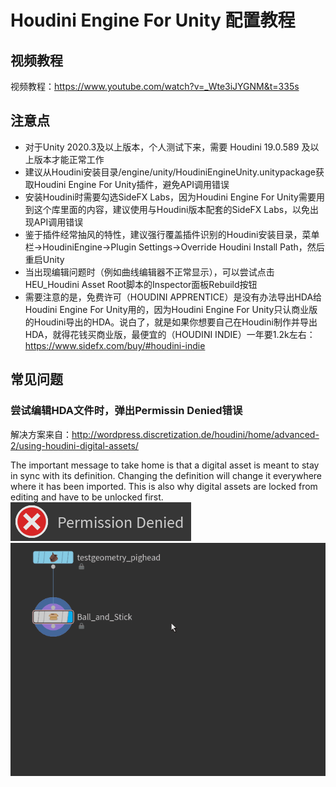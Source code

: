 # Houdini Engine For Unity 配置教程

## 视频教程

视频教程：https://www.youtube.com/watch?v=_Wte3iJYGNM&t=335s

## 注意点

 - 对于Unity 2020.3及以上版本，个人测试下来，需要 Houdini 19.0.589 及以上版本才能正常工作
 - 建议从Houdini安装目录/engine/unity/HoudiniEngineUnity.unitypackage获取Houdini Engine For Unity插件，避免API调用错误
 - 安装Houdini时需要勾选SideFX Labs，因为Houdini Engine For Unity需要用到这个库里面的内容，建议使用与Houdini版本配套的SideFX Labs，以免出现API调用错误
 - 鉴于插件经常抽风的特性，建议强行覆盖插件识别的Houdini安装目录，菜单栏->HoudiniEngine->Plugin Settings->Override Houdini Install Path，然后重启Unity
 - 当出现编辑问题时（例如曲线编辑器不正常显示），可以尝试点击HEU_Houdini Asset Root脚本的Inspector面板Rebuild按钮
 - 需要注意的是，免费许可（HOUDINI APPRENTICE）是没有办法导出HDA给Houdini Engine For Unity用的，因为Houdini Engine For Unity只认商业版的Houdini导出的HDA。说白了，就是如果你想要自己在Houdini制作并导出HDA，就得花钱买商业版，最便宜的（HOUDINI INDIE）一年要1.2k左右：https://www.sidefx.com/buy/#houdini-indie

## 常见问题

### 尝试编辑HDA文件时，弹出Permissin Denied错误

解决方案来自：http://wordpress.discretization.de/houdini/home/advanced-2/using-houdini-digital-assets/

The important message to take home is that a digital asset is meant to stay in sync with its definition. Changing the definition will change it everywhere where it has been imported. This is also why digital assets are locked from editing and have to be unlocked first.
![](pictures/permissiondenied.png)
![](pictures/allow-edit.gif)



